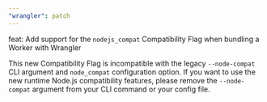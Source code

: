 ```yaml
---
"wrangler": patch
---
```


feat: Add support for the `nodejs_compat` Compatibility Flag when bundling a Worker with Wrangler

This new Compatibility Flag is incompatible with the legacy `--node-compat` CLI argument and `node_compat` configuration option. If you want to use the new runtime Node.js compatibility features, please remove the `--node-compat` argument from your CLI command or your config file.
